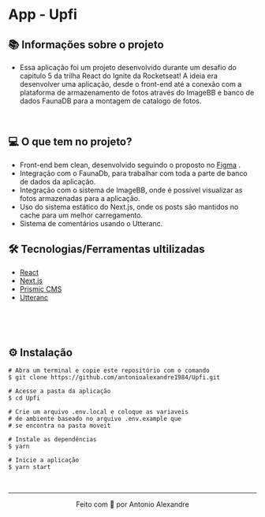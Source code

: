 # App - Upfi


## 📚 Informações sobre o projeto

* Essa aplicação foi um projeto desenvolvido durante um desafio do capitulo 5 da trilha React do Ignite  da Rocketseat! A ideia era desenvolver uma aplicação, desde o front-end até a conexão com a plataforma de armazenamento de fotos através do ImageBB e banco de dados FaunaDB para a montagem de catalogo de fotos.

&nbsp;

## 💻 O que tem no projeto?

* Front-end bem clean, desenvolvido seguindo o proposto no [Figma](https://www.figma.com/file/QKxbxCVwwlDLMrCtHae239/Desafio-2-M%C3%B3dulo-4-ReactJS/duplicate?node-id=0%3A1) .
* Integração com o FaunaDb, para trabalhar com toda a parte de banco de dados da aplicação.
* Integração com o sistema de ImageBB, onde é possível visualizar as fotos armazenadas para a aplicação.
* Uso do sistema estático do Next.js, onde os posts são mantidos no cache para um melhor carregamento.
* Sistema de comentários usando o Utteranc.


## 🛠️ Tecnologias/Ferramentas ultilizadas

* [React](https://pt-br.reactjs.org/E)
* [Next.js](https://nextjs.org/)
* [Prismic CMS](https://prismic.io/)
* [Utteranc](https://utteranc.es/)

&nbsp;

&nbsp;

## ⚙️ Instalação
```
# Abra um terminal e copie este repositório com o comando
$ git clone https://github.com/antonioalexandre1984/Upfi.git
```

```
# Acesse a pasta da aplicação
$ cd Upfi

# Crie um arquivo .env.local e coloque as variaveis
# de ambiente baseado no arquivo .env.example que
# se encontra na pasta moveit

# Instale as dependências
$ yarn

# Inicie a aplicação
$ yarn start

```

&nbsp;

---

<p align="center">Feito com 💙 por Antonio Alexandre</p>
